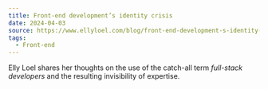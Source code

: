 ```yaml
---
title: Front-end development’s identity crisis
date: 2024-04-03
source: https://www.ellyloel.com/blog/front-end-development-s-identity-crisis/
tags:
  - Front-end
---
```


Elly Loel shares her thoughts on the use of the catch-all term _full-stack developers_ and the resulting invisibility of expertise.
